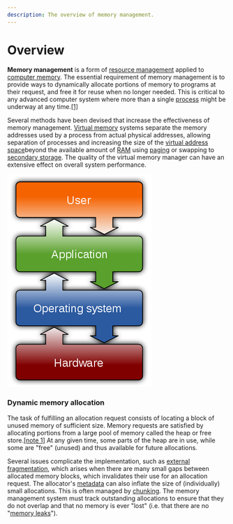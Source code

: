 ```yaml
---
description: The overview of memory management.
---
```


# Overview

**Memory management** is a form of [resource management](https://en.wikipedia.org/wiki/Resource_management_%28computing%29) applied to [computer memory](https://en.wikipedia.org/wiki/Computer_memory). The essential requirement of memory management is to provide ways to dynamically allocate portions of memory to programs at their request, and free it for reuse when no longer needed. This is critical to any advanced computer system where more than a single [process](https://en.wikipedia.org/wiki/Process_%28computing%29) might be underway at any time.[\[1\]](https://en.wikipedia.org/wiki/Memory_management#cite_note-1)

Several methods have been devised that increase the effectiveness of memory management. [Virtual memory](https://en.wikipedia.org/wiki/Virtual_memory) systems separate the memory addresses used by a process from actual physical addresses, allowing separation of processes and increasing the size of the [virtual address space](https://en.wikipedia.org/wiki/Virtual_address_space)beyond the available amount of [RAM](https://en.wikipedia.org/wiki/Random-access_memory) using [paging](https://en.wikipedia.org/wiki/Paging) or swapping to [secondary storage](https://en.wikipedia.org/wiki/Secondary_storage). The quality of the virtual memory manager can have an extensive effect on overall system performance.

![](../.gitbook/assets/image.png)

### Dynamic memory allocation

The task of fulfilling an allocation request consists of locating a block of unused memory of sufficient size. Memory requests are satisfied by allocating portions from a large pool of memory called the heap or free store.[\[note 1\]](https://en.wikipedia.org/wiki/Memory_management#cite_note-2) At any given time, some parts of the heap are in use, while some are "free" \(unused\) and thus available for future allocations.

Several issues complicate the implementation, such as [external fragmentation](https://en.wikipedia.org/wiki/Fragmentation_%28computer%29#External_fragmentation), which arises when there are many small gaps between allocated memory blocks, which invalidates their use for an allocation request. The allocator's [metadata](https://en.wikipedia.org/wiki/Metadata_%28computing%29) can also inflate the size of \(individually\) small allocations. This is often managed by [chunking](https://en.wikipedia.org/wiki/Chunking_%28computing%29). The memory management system must track outstanding allocations to ensure that they do not overlap and that no memory is ever "lost" \(i.e. that there are no "[memory leaks](https://en.wikipedia.org/wiki/Memory_leak)"\).

